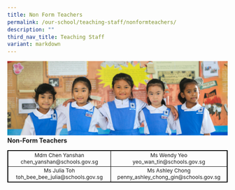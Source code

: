 ```yaml
---
title: Non Form Teachers
permalink: /our-school/teaching-staff/nonformteachers/
description: ""
third_nav_title: Teaching Staff
variant: markdown
---
```

![](/images/Banners/banner_ourschool__5_.jpg)
**Non-Form Teachers**
<style>
table {
  border: 1px solid black;
  border-collapse: collapse;
}
</style>
<table style="text-align: center; font-size: 12px; border-collapse: collapse;" border="1" width="100%">
<tbody>
	<tr>
<td width="333">Mdm Chen Yanshan<br>chen_yanshan@schools.gov.sg</td>
<td width="333">Ms Wendy Yeo<br>yeo_wan_tin@schools.gov.sg</td>
		</tr>
	<tr>
<td width="333">Ms Julia Toh<br>toh_bee_bee_julia@schools.gov.sg</td>
<td width="333">Ms Ashley Chong<br>penny_ashley_chong_gin@schools.gov.sg</td>
</tr>
</tbody>
</table>